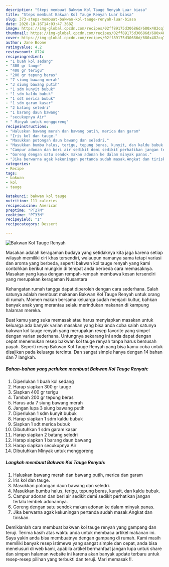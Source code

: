 ```yaml
---
description: "Steps membuat Bakwan Kol Tauge Renyah Luar biasa"
title: "Steps membuat Bakwan Kol Tauge Renyah Luar biasa"
slug: 373-steps-membuat-bakwan-kol-tauge-renyah-luar-biasa
date: 2020-10-16T14:03:47.368Z
image: https://img-global.cpcdn.com/recipes/02ff89175d30686d/680x482cq70/bakwan-kol-tauge-renyah-foto-resep-utama.jpg
thumbnail: https://img-global.cpcdn.com/recipes/02ff89175d30686d/680x482cq70/bakwan-kol-tauge-renyah-foto-resep-utama.jpg
cover: https://img-global.cpcdn.com/recipes/02ff89175d30686d/680x482cq70/bakwan-kol-tauge-renyah-foto-resep-utama.jpg
author: Jane Boone
ratingvalue: 4.2
reviewcount: 8724
recipeingredient:
- "1 buah kol sedang"
- "300 gr tauge"
- "400 gr terigu"
- "200 gr tepung beras"
- "7 siung bawang merah"
- "3 siung bawang putih"
- "1 sdm kunyit bubuk"
- "1 sdm kaldu bubuk"
- "1 sdt merica bubuk"
- "1 sdm garam kasar"
- "2 batang seledri"
- "1 barang daun bawang"
- "secukupnya Air"
- " Minyak untuk menggoreng"
recipeinstructions:
- "Haluskan bawang merah dan bawang putih, merica dan garam"
- "Iris kol dan tauge."
- "Masukkan potongan daun bawang dan seledri."
- "Masukkan bumbu halus, terigu, tepung beras, kunyit, dan kaldu bubuk."
- "Campur adonan dan beri air sedikit demi sedikit perhatikan jangan terlalu lembek adonannya."
- "Goreng dengan satu sendok makan adonan ke dalam minyak panas."
- "Jika berwarna agak kekuningan pertanda sudah masak.Angkat dan tiriskan."
categories:
- Recipe
tags:
- bakwan
- kol
- tauge

katakunci: bakwan kol tauge 
nutrition: 111 calories
recipecuisine: American
preptime: "PT27M"
cooktime: "PT33M"
recipeyield: "1"
recipecategory: Dessert

---
```



![Bakwan Kol Tauge Renyah](https://img-global.cpcdn.com/recipes/02ff89175d30686d/680x482cq70/bakwan-kol-tauge-renyah-foto-resep-utama.jpg)

Masakan adalah keragaman budaya yang setidaknya kita jaga karena setiap wilayah memiliki ciri khas tersendiri, walaupun namanya sama tetapi variasi dan aroma yang berbeda, seperti bakwan kol tauge renyah yang kami contohkan berikut mungkin di tempat anda berbeda cara memasaknya. Masakan yang kaya dengan rempah-rempah membawa kesan tersendiri yang merupakan keragaman Nusantara



Kehangatan rumah tangga dapat diperoleh dengan cara sederhana. Salah satunya adalah membuat makanan Bakwan Kol Tauge Renyah untuk orang di rumah. Momen makan bersama keluarga sudah menjadi kultur, bahkan banyak anak yang merantau selalu merindukan makanan di kampung halaman mereka.

Buat kamu yang suka memasak atau harus menyiapkan masakan untuk keluarga ada banyak varian masakan yang bisa anda coba salah satunya bakwan kol tauge renyah yang merupakan resep favorite yang simpel dengan varian sederhana. Untungnya sekarang ini anda dapat dengan cepat menemukan resep bakwan kol tauge renyah tanpa harus bersusah payah.
Seperti resep Bakwan Kol Tauge Renyah yang bisa kamu coba untuk disajikan pada keluarga tercinta. Dan sangat simple hanya dengan 14 bahan dan 7 langkah.


<!--inarticleads1-->

##### Bahan-bahan yang perlukan membuat Bakwan Kol Tauge Renyah:

1. Diperlukan 1 buah kol sedang
1. Harap siapkan 300 gr tauge
1. Siapkan 400 gr terigu
1. Tambah 200 gr tepung beras
1. Harus ada 7 siung bawang merah
1. Jangan lupa 3 siung bawang putih
1. Diperlukan 1 sdm kunyit bubuk
1. Harap siapkan 1 sdm kaldu bubuk
1. Siapkan 1 sdt merica bubuk
1. Dibutuhkan 1 sdm garam kasar
1. Harap siapkan 2 batang seledri
1. Harap siapkan 1 barang daun bawang
1. Harap siapkan secukupnya Air
1. Dibutuhkan  Minyak untuk menggoreng




<!--inarticleads2-->

##### Langkah membuat  Bakwan Kol Tauge Renyah:

1. Haluskan bawang merah dan bawang putih, merica dan garam
1. Iris kol dan tauge.
1. Masukkan potongan daun bawang dan seledri.
1. Masukkan bumbu halus, terigu, tepung beras, kunyit, dan kaldu bubuk.
1. Campur adonan dan beri air sedikit demi sedikit perhatikan jangan terlalu lembek adonannya.
1. Goreng dengan satu sendok makan adonan ke dalam minyak panas.
1. Jika berwarna agak kekuningan pertanda sudah masak.Angkat dan tiriskan.




Demikianlah cara membuat bakwan kol tauge renyah yang gampang dan teruji. Terima kasih atas waktu anda untuk membaca artikel makanan ini. Saya yakin anda bisa membuatnya dengan gampang di rumah. Kami masih memiliki banyak resep istimewa yang sangat simple dan cepat, anda bisa menelusuri di web kami, apabila artikel bermanfaat jangan lupa untuk share dan simpan halaman website ini karena akan banyak update terbaru untuk resep-resep pilihan yang terbukti dan teruji. Mari memasak !!. 
